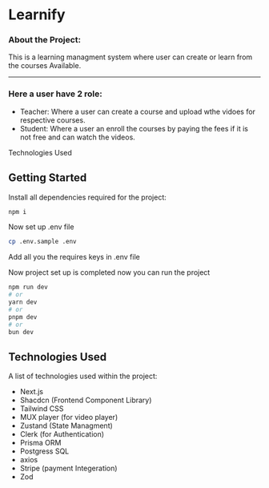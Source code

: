 # Learnify
### About the Project:
This is a learning managment system where user can create or learn from the courses Available.

***
### Here a user have 2 role:
* Teacher: Where a user can create a course and upload wthe vidoes for respective courses.
* Student: Where a user an enroll the courses by paying the fees if it is not free and can watch the videos.

Technologies Used


## Getting Started

Install all dependencies required for the project:
```bash
npm i
```

Now set up .env file 
```bash
cp .env.sample .env
```

Add all you the requires keys in .env file 


Now project set up is completed now you can run the project
```bash
npm run dev
# or
yarn dev
# or
pnpm dev
# or
bun dev
```

## Technologies Used
A list of technologies used within the project:
* Next.js
* Shacdcn (Frontend Component Library)
* Tailwind CSS
* MUX player (for video player)
* Zustand (State Managment)
* Clerk (for Authentication)
* Prisma ORM
* Postgress SQL
* axios
* Stripe (payment Integeration)
* Zod
  
  



